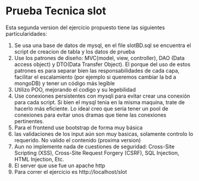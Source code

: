 # Prueba Tecnica slot

Esta segunda version del ejercicio propuesto tiene las siguientes particularidades:

1) Se usa una base de datos de mysql, en el file slotBD.sql se encuentra el script de creacion de tabla y los datos de prueba
2) Use los patrones de diseño: MVC(model, view, controller), DAO (Data access object) y DTO(Data Transfer Object). 
El porque del uso de estos patrones es para separar bien las responsabilidades de cada capa, facilitar el escalamiento (por ejemplo si queremos cambiar la bd a mongoDB) y tener un código más legible
3) Utilizo POO, mejorando el codigo y su legebilidad
4) Use conexiones persistentes con mysqli para evitar crear una conexión para cada script. 
Si bien el mysql tenia en la misma maquina, trate de hacerlo más eficiente. 
Lo ideal creo que seria tener un pool de conexiones para evitar unos dramas que tiene las conexiones pertinentes.  
5) Para el frontend use bootstrap de forma muy básica
6) las validaciones de los input aún son muy basicas, solamente controlo lo requerido. No valido el contenido (proxima version)
7) Aun no implemente nada de cuestiones de seguridad: Cross-Site Scripting (XSS), Cross-Site Request Forgery (CSRF), SQL Injection, HTML Injection, Etc.
8) El server que use fue un apache http
9) Para correr el ejercicio es http://localhost/slot

